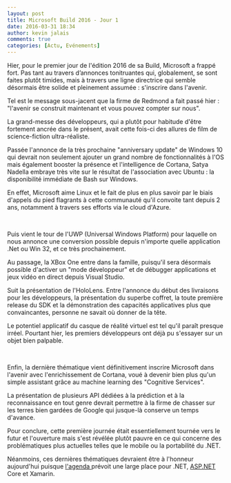 ```yaml
---
layout: post
title: Microsoft Build 2016 - Jour 1
date: 2016-03-31 18:34
author: kevin jalais
comments: true
categories: [Actu, Evénements]
---
```

Hier, pour le premier jour de l'édition 2016 de sa Build, Microsoft a frappé fort.
Pas tant au travers d’annonces tonitruantes qui, globalement, se sont faites plutôt timides, mais à travers une ligne directrice qui semble désormais être solide et pleinement assumée : s'inscrire dans l'avenir.

Tel est le message sous-jacent que la firme de Redmond a fait passé hier : "l'avenir se construit maintenant et vous pouvez compter sur nous".

La grand-messe des développeurs, qui a plutôt pour habitude d'être fortement ancrée dans le présent, avait cette fois-ci des allures de film de science-fiction ultra-réaliste.

Passée l'annonce de la très prochaine "anniversary update" de Windows 10 qui devrait non seulement ajouter un grand nombre de fonctionnalités à l'OS mais également booster la présence et l'intelligence de Cortana, Satya Nadella embraye très vite sur le résultat de l'association avec Ubuntu : la disponibilité immédiate de Bash sur Windows.

En effet, Microsoft aime Linux et le fait de plus en plus savoir par le biais d'appels du pied flagrants à cette communauté qu'il convoite tant depuis 2 ans, notamment à travers ses efforts via le cloud d'Azure.

&nbsp;

Puis vient le tour de l'UWP (Universal Windows Platform) pour laquelle on nous annonce une conversion possible depuis n'importe quelle application .Net ou Win 32, et ce très prochainement.

Au passage, la XBox One entre dans la famille, puisqu'il sera désormais possible d'activer un "mode développeur" et de débugger applications et jeux vidéo en direct depuis Visual Studio.

Suit la présentation de l'HoloLens. Entre l'annonce du début des livraisons pour les développeurs, la présentation du superbe coffret, la toute première release du SDK et la démonstration des capacités applicatives plus que convaincantes, personne ne savait où donner de la tête.

Le potentiel applicatif du casque de réalité virtuel est tel qu'il paraît presque irréel. Pourtant hier, les premiers développeurs ont déjà pu s'essayer sur un objet bien palpable.

&nbsp;

Enfin, la dernière thématique vient définitivement inscrire Microsoft dans l'avenir avec l'enrichissement de Cortana, voué à devenir bien plus qu'un simple assistant grâce au machine learning des "Cognitive Services".

La présentation de plusieurs API dédiées à la prédiction et à la reconnaissance en tout genre devrait permettre à la firme de chasser sur les terres bien gardées de Google qui jusque-là conserve un temps d'avance.

Pour conclure, cette première journée était essentiellement tournée vers le futur et l'ouverture mais s'est révélée plutôt pauvre en ce qui concerne des problématiques plus actuelles telles que le mobile ou la portabilité du .NET.

Néanmoins, ces dernières thématiques devraient être à l'honneur aujourd'hui puisque <a href="https://channel9.msdn.com/" target="_blank">l'agenda </a> prévoit une large place pour .NET, <a href="http://ASP.NET">ASP.NET</a> Core et Xamarin.
